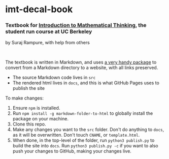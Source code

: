 # imt-decal-book

### Textbook for [Introduction to Mathematical Thinking](http://imt-decal.org), the student run course at UC Berkeley

by Suraj Rampure, with help from others


<br>

The textbook is written in Markdown, and uses [a very handy package](https://www.npmjs.com/package/markdown-folder-to-html) to convert from a Markdown directory to a website, with all links preserved.

- The source Markdown code lives in `src`
- The rendered html lives in `docs`, and this is what GitHub Pages uses to publish the site

To make changes:

1. Ensure `npm` is installed.
2. Run `npm install -g markdown-folder-to-html` to globally install the package on your machine.
3. Clone this repo.
4. Make any changes you want to the `src` folder. Don't do anything to `docs`, as it will be overwritten. Don't touch `CNAME`, or `template.html`. 
5. When done, in the top-level of the folder, run `python3 publish.py` to build the site into `docs`. Run `python3 publish.py -c` if you want to also push your changes to GitHub, making your changes live.